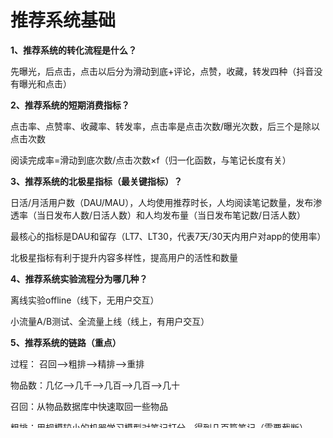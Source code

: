 # 推荐系统基础

**1、推荐系统的转化流程是什么？**

先曝光，后点击，点击以后分为滑动到底+评论，点赞，收藏，转发四种（抖音没有曝光和点击）

**2、推荐系统的短期消费指标？**

点击率、点赞率、收藏率、转发率，点击率是点击次数/曝光次数，后三个是除以点击次数

阅读完成率=滑动到底次数/点击次数×f（归一化函数，与笔记长度有关）

**3、推荐系统的北极星指标（最关键指标）？**

日活/月活用户数（DAU/MAU），人均使用推荐时长，人均阅读笔记数量，发布渗透率（当日发布人数/日活人数）和人均发布量（当日发布笔记数/日活人数）

最核心的指标是DAU和留存（LT7、LT30，代表7天/30天内用户对app的使用率）

北极星指标有利于提升内容多样性，提高用户的活性和数量

**4、推荐系统实验流程分为哪几种？**

离线实验offline（线下，无用户交互）

小流量A/B测试、全流量上线（线上，有用户交互）

**5、推荐系统的链路（重点）**

过程： 召回——>粗排——>精排——>重排

物品数：几亿——>几千——>几百——>几百——>几十

召回：从物品数据库中快速取回一些物品

粗排：用规模较小的机器学习模型对笔记打分，得到几百篇笔记（需要截断）

精排：用大规模神经网络对粗排的几百篇笔记打分，反映用户兴趣（不用截断）

重排：根据精排分数和多样性分数抽样得到几十篇笔记，并把内容打散

链路当中哪个被公司投入的资源最多：精排

**6、A/B测试的分桶方式是什么？**

先用哈希函数把用户ID映射到某个区间内整数，然后采用随机分桶，把n位用户（这些整数）分到b个桶。设置一个桶作为对照组，其它若干桶作为实验组，实验组指标明显优于对照组，将策略推全。

**7、分层实验的目的是什么？两个原则？**

目的是增加同时做的实验数量，解决流量不够用的问题

两个原则：同层互斥（一个桶不受多种实验策略影响），不同层正交（相互独立）

**8、holdout的策略？**

Holdout策略是一种用于衡量一系列实验或整个推荐系统在某个周期内对业务核心指标（如DAU、留存、时长）的**累积贡献**的实验方法。

*   **做法**：取一小部分用户（例如10%）作为**holdout桶**（对照组），他们不应用任何新上线的实验策略。剩余90%的用户作为**实验桶**，正常进行各种A/B测试和新策略迭代。
*   **评估**：通过对比90%实验桶和10% holdout桶的核心指标差异（diff），就可以衡量出整个部门在该周期内所有工作带来的整体业务收益。
*   **周期**：每个考核周期（如一个季度）结束后，会清除holdout桶，将成功的实验策略推全到100%用户。在下一个周期开始时，重新随机划分新的holdout桶，开始新一轮的评估。

**9、反转实验的必要性？实验方式？一个考核周期结束后对反转桶有无影响？**

必要性：有的指标需要长期观测才能获得稳定指标，反转实验既保证了新策略推全，也可以长期观测实验指标。

方式：推全的新层开个旧策略的桶，对比观测新策略和旧策略的diff。

一个考核周期结束后，会清除holdout桶，但只要反转实验没有结束，反转桶就不会受影响，反转结束后才把新策略用到反转桶上，实验得到真正推全。

**10、推荐系统的架构分为哪两方面？**

功能架构和数据架构，功能架构就是推荐系统链路中的四个过程（召回，粗排，精排，重拍），数据架构运用Lambda架构，包含离线层、近线层、在线层。

- 离线层 (Batch Layer)：处理冷数据（如存储在 HDFS 上的历史日志）。它通过定时（如每小时或每天）的批量计算任务（使用 Spark、Hadoop 等），来训练复杂的模型、生成用户和物品的画像（Features）。这一层计算量大，但对实时性要求不高。

- 在线层 (Speed/Streaming Layer)：处理热数据（如用户当前的实时行为流）。它通过流式计算框架（如 Flink、Storm）对最新数据进行快速处理，以弥补离线层计算的延迟，生成实时特征。这一层计算快，保证了数据的时效性。

- 近线/服务层 (Serving Layer)：这一层是离线层和在线层的“桥梁”和“出口”。它将离线批量计算的结果和在线流式计算的结果整合起来，存储在高速的键值数据库（如 Redis、Cassandra）中，以便功能架构中的各个模块（特别是精排）能够快速查询和获取特征，进行在线预测。

**11、冷数据和热数据的含义？**

冷数据：已经存储在Hadoop分布式文件系统（HDFS）的数据日志

热数据：没来得及生成用户日志的数据，或没来得及落盘在HDFS上的数据

**12、Lambda架构如何处理数据？**

离线层：冷数据在该层进行定时批量计算，每小时统计每个视频的曝光数、点击数并保存结果，一周的CTR就是这168（24x7）个中间结果的汇总，采用Hadoop、Spark、Flink等大数据框架完成。

近线层：离线层计算完毕后视频CTR还在HDFS上，HDFS不利于快速读写，因此将离线批量计算的结果导入Cassandra、Redis这种键值型数据库，缓存离线层结果，便于快速读取。

在线层：离线层中的统计存在时间缺口（例如1-2小时），因此需要让热数据在该层进行流式更新，弥补时间缺口下的数据，计算结果也缓存在Redis中。该层采用Storm、Flink等流式计算框架。

**13、推广搜的作用？有哪些相同点？**

推荐和搜索：负责留住用户，生产流量；广告：负责将流量变现。

相同点：功能架构上都遵循召回粗筛，排序模块精挑细选；数据架构都遵循Lambda结构，算法上三者很多都通用，且都需要很强的个性化。

**14、推荐和搜索的区别？**

第一个区别：用户表达意图的方式不同，搜索依赖输入的查询语句显示表达意图，推荐无需用户显示表达意图，而是通过系统长期观察猜测用户意图。

第二个区别：搜索对结果准确性更加严格，搜索的结果是交集，推荐的结果是并集。

**15、推搜和广告的区别?**

广告对用户的行为考察更多：点击、下载、注册、成功下单等，行为链比推搜更深，且广告和利益相关，因此对预测的精度有绝对准确性的要求。